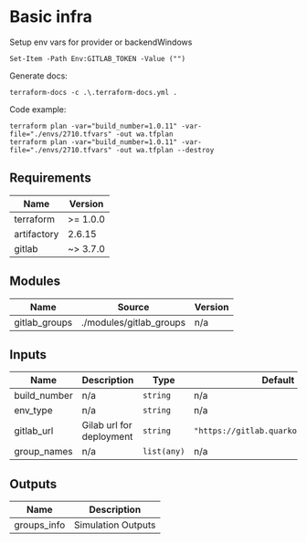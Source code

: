 # Basic infra

Setup env vars for provider or backendWindows

```
Set-Item -Path Env:GITLAB_TOKEN -Value ("")
```

Generate docs:
```
terraform-docs -c .\.terraform-docs.yml .
```

Code example:

```
terraform plan -var="build_number=1.0.11" -var-file="./envs/2710.tfvars" -out wa.tfplan
terraform plan -var="build_number=1.0.11" -var-file="./envs/2710.tfvars" -out wa.tfplan --destroy
```

<!-- BEGIN_TF_DOCS -->
## Requirements

| Name | Version |
|------|---------|
| terraform | >= 1.0.0 |
| artifactory | 2.6.15 |
| gitlab | ~> 3.7.0 |

## Modules

| Name | Source | Version |
|------|--------|---------|
| gitlab\_groups | ./modules/gitlab_groups | n/a |

## Inputs

| Name | Description | Type | Default | Required |
|------|-------------|------|---------|:--------:|
| build\_number | n/a | `string` | n/a | yes |
| env\_type | n/a | `string` | n/a | yes |
| gitlab\_url | Gilab url for deployment | `string` | `"https://gitlab.quarkops.com/api/v4"` | no |
| group\_names | n/a | `list(any)` | n/a | yes |

## Outputs

| Name | Description |
|------|-------------|
| groups\_info | Simulation Outputs |
<!-- END_TF_DOCS -->